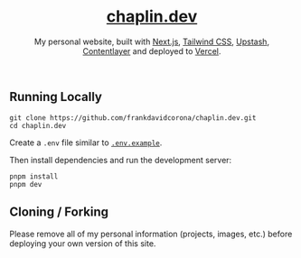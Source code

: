 <div align="center">
    <a href="https://chaplin.dev"><h1 align="center">chaplin.dev</h1></a>
    
My personal website, built with [Next.js](https://nextjs.org/), [Tailwind CSS](https://tailwindcss.com/), [Upstash](https://upstash.com?ref=chaplin.dev), [Contentlayer](https://www.contentlayer.dev/) and deployed to [Vercel](https://vercel.com/).

</div>

<br/>

## Running Locally


```sh-session
git clone https://github.com/frankdavidcorona/chaplin.dev.git
cd chaplin.dev
```


Create a `.env` file similar to [`.env.example`](https://github.com/frankdavidcorona/chaplin.dev/blob/main/.env.example).

Then install dependencies and run the development server:
```sh-session
pnpm install
pnpm dev
```


## Cloning / Forking

Please remove all of my personal information (projects, images, etc.) before deploying your own version of this site.
